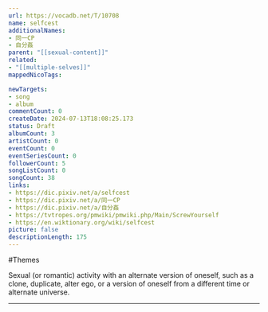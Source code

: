 ```yaml
---
url: https://vocadb.net/T/10708
name: selfcest
additionalNames: 
- 同一CP
- 自分姦
parent: "[[sexual-content]]"
related:
- "[[multiple-selves]]"
mappedNicoTags:

newTargets:
- song
- album
commentCount: 0
createDate: 2024-07-13T18:08:25.173
status: Draft
albumCount: 3
artistCount: 0
eventCount: 0
eventSeriesCount: 0
followerCount: 5
songListCount: 0
songCount: 38
links: 
- https://dic.pixiv.net/a/selfcest
- https://dic.pixiv.net/a/同一CP
- https://dic.pixiv.net/a/自分姦
- https://tvtropes.org/pmwiki/pmwiki.php/Main/ScrewYourself
- https://en.wiktionary.org/wiki/selfcest
picture: false
descriptionLength: 175
---
```


#Themes

Sexual (or romantic) activity with an alternate version of oneself, such as a clone, duplicate, alter ego, or a version of oneself from a different time or alternate universe.

---

